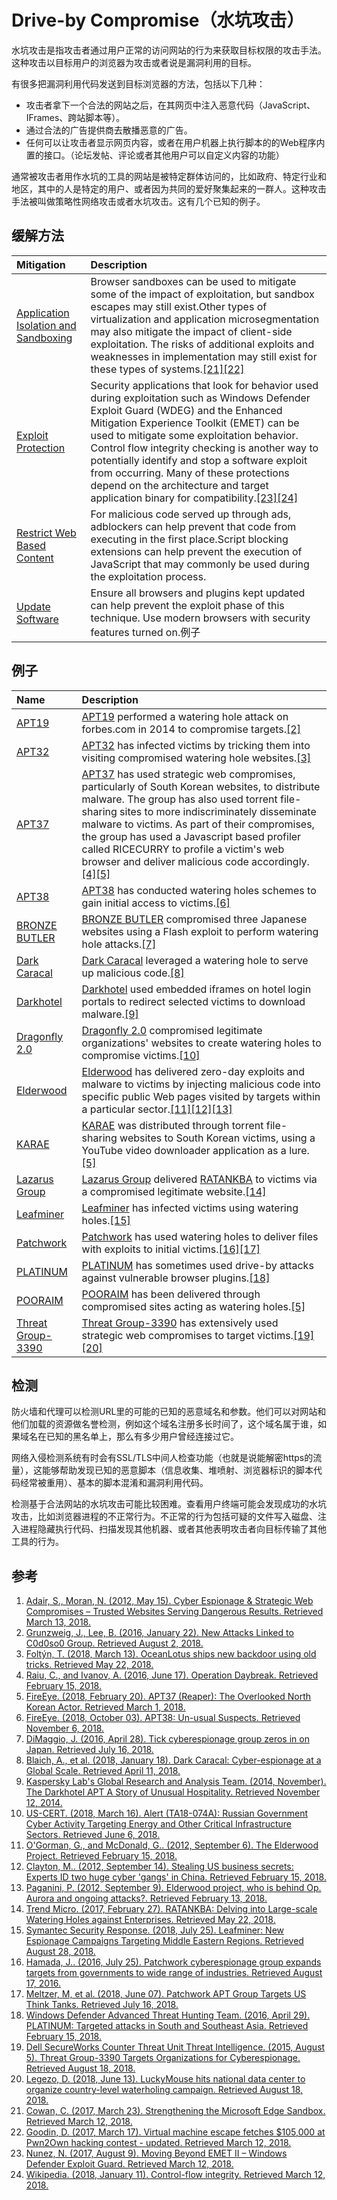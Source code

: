 # Drive-by Compromise（水坑攻击）

水坑攻击是指攻击者通过用户正常的访问网站的行为来获取目标权限的攻击手法。这种攻击以目标用户的浏览器为攻击或者说是漏洞利用的目标。

有很多把漏洞利用代码发送到目标浏览器的方法，包括以下几种：

* 攻击者拿下一个合法的网站之后，在其网页中注入恶意代码（JavaScript、IFrames、跨站脚本等）。
* 通过合法的广告提供商去散播恶意的广告。
* 任何可以让攻击者显示网页内容，或者在用户机器上执行脚本的的Web程序内置的接口。（论坛发帖、评论或者其他用户可以自定义内容的功能）

通常被攻击者用作水坑的工具的网站是被特定群体访问的，比如政府、特定行业和地区，其中的人是特定的用户、或者因为共同的爱好聚集起来的一群人。这种攻击手法被叫做策略性网络攻击或者水坑攻击。这有几个已知的例子。

## 缓解方法

| Mitigation | Description |
| :--- | :--- |
| [Application Isolation and Sandboxing](https://attack.mitre.org/mitigations/M1048) | Browser sandboxes can be used to mitigate some of the impact of exploitation, but sandbox escapes may still exist.Other types of virtualization and application microsegmentation may also mitigate the impact of client-side exploitation. The risks of additional exploits and weaknesses in implementation may still exist for these types of systems.[\[21\]](https://blogs.windows.com/msedgedev/2017/03/23/strengthening-microsoft-edge-sandbox/)[\[22\]](https://arstechnica.com/information-technology/2017/03/hack-that-escapes-vm-by-exploiting-edge-browser-fetches-105000-at-pwn2own/) |
| [Exploit Protection](https://attack.mitre.org/mitigations/M1050) | Security applications that look for behavior used during exploitation such as Windows Defender Exploit Guard \(WDEG\) and the Enhanced Mitigation Experience Toolkit \(EMET\) can be used to mitigate some exploitation behavior. Control flow integrity checking is another way to potentially identify and stop a software exploit from occurring. Many of these protections depend on the architecture and target application binary for compatibility.[\[23\]](https://blogs.technet.microsoft.com/srd/2017/08/09/moving-beyond-emet-ii-windows-defender-exploit-guard/)[\[24\]](https://en.wikipedia.org/wiki/Control-flow_integrity) |
| [Restrict Web Based Content](https://attack.mitre.org/mitigations/M1021) | For malicious code served up through ads, adblockers can help prevent that code from executing in the first place.Script blocking extensions can help prevent the execution of JavaScript that may commonly be used during the exploitation process. |
| [Update Software](https://attack.mitre.org/mitigations/M1051) | Ensure all browsers and plugins kept updated can help prevent the exploit phase of this technique. Use modern browsers with security features turned on.例子 |

## 例子

| Name | Description |
| :--- | :--- |
| [APT19](https://attack.mitre.org/groups/G0073) | [APT19](https://attack.mitre.org/groups/G0073) performed a watering hole attack on forbes.com in 2014 to compromise targets.[\[2\]](https://researchcenter.paloaltonetworks.com/2016/01/new-attacks-linked-to-c0d0s0-group/) |
| [APT32](https://attack.mitre.org/groups/G0050) | [APT32](https://attack.mitre.org/groups/G0050) has infected victims by tricking them into visiting compromised watering hole websites.[\[3\]](https://www.welivesecurity.com/2018/03/13/oceanlotus-ships-new-backdoor/) |
| [APT37](https://attack.mitre.org/groups/G0067) | [APT37](https://attack.mitre.org/groups/G0067) has used strategic web compromises, particularly of South Korean websites, to distribute malware. The group has also used torrent file-sharing sites to more indiscriminately disseminate malware to victims. As part of their compromises, the group has used a Javascript based profiler called RICECURRY to profile a victim's web browser and deliver malicious code accordingly.[\[4\]](https://securelist.com/operation-daybreak/75100/)[\[5\]](https://www2.fireeye.com/rs/848-DID-242/images/rpt_APT37.pdf) |
| [APT38](https://attack.mitre.org/groups/G0082) | [APT38](https://attack.mitre.org/groups/G0082) has conducted watering holes schemes to gain initial access to victims.[\[6\]](https://content.fireeye.com/apt/rpt-apt38) |
| [BRONZE BUTLER](https://attack.mitre.org/groups/G0060) | [BRONZE BUTLER](https://attack.mitre.org/groups/G0060) compromised three Japanese websites using a Flash exploit to perform watering hole attacks.[\[7\]](https://www.symantec.com/connect/blogs/tick-cyberespionage-group-zeros-japan) |
| [Dark Caracal](https://attack.mitre.org/groups/G0070) | [Dark Caracal](https://attack.mitre.org/groups/G0070) leveraged a watering hole to serve up malicious code.[\[8\]](https://info.lookout.com/rs/051-ESQ-475/images/Lookout_Dark-Caracal_srr_20180118_us_v.1.0.pdf) |
| [Darkhotel](https://attack.mitre.org/groups/G0012) | [Darkhotel](https://attack.mitre.org/groups/G0012) used embedded iframes on hotel login portals to redirect selected victims to download malware.[\[9\]](https://media.kasperskycontenthub.com/wp-content/uploads/sites/43/2018/03/08070903/darkhotel_kl_07.11.pdf) |
| [Dragonfly 2.0](https://attack.mitre.org/groups/G0074) | [Dragonfly 2.0](https://attack.mitre.org/groups/G0074) compromised legitimate organizations' websites to create watering holes to compromise victims.[\[10\]](https://www.us-cert.gov/ncas/alerts/TA18-074A) |
| [Elderwood](https://attack.mitre.org/groups/G0066) | [Elderwood](https://attack.mitre.org/groups/G0066) has delivered zero-day exploits and malware to victims by injecting malicious code into specific public Web pages visited by targets within a particular sector.[\[11\]](http://www.symantec.com/content/en/us/enterprise/media/security_response/whitepapers/the-elderwood-project.pdf)[\[12\]](https://www.csmonitor.com/USA/2012/0914/Stealing-US-business-secrets-Experts-ID-two-huge-cyber-gangs-in-China)[\[13\]](http://securityaffairs.co/wordpress/8528/hacking/elderwood-project-who-is-behind-op-aurora-and-ongoing-attacks.html) |
| [KARAE](https://attack.mitre.org/software/S0215) | [KARAE](https://attack.mitre.org/software/S0215) was distributed through torrent file-sharing websites to South Korean victims, using a YouTube video downloader application as a lure.[\[5\]](https://www2.fireeye.com/rs/848-DID-242/images/rpt_APT37.pdf) |
| [Lazarus Group](https://attack.mitre.org/groups/G0032) | [Lazarus Group](https://attack.mitre.org/groups/G0032) delivered [RATANKBA](https://attack.mitre.org/software/S0241) to victims via a compromised legitimate website.[\[14\]](https://blog.trendmicro.com/trendlabs-security-intelligence/ratankba-watering-holes-against-enterprises/) |
| [Leafminer](https://attack.mitre.org/groups/G0077) | [Leafminer](https://attack.mitre.org/groups/G0077) has infected victims using watering holes.[\[15\]](https://www.symantec.com/blogs/threat-intelligence/leafminer-espionage-middle-east) |
| [Patchwork](https://attack.mitre.org/groups/G0040) | [Patchwork](https://attack.mitre.org/groups/G0040) has used watering holes to deliver files with exploits to initial victims.[\[16\]](http://www.symantec.com/connect/blogs/patchwork-cyberespionage-group-expands-targets-governments-wide-range-industries)[\[17\]](https://www.volexity.com/blog/2018/06/07/patchwork-apt-group-targets-us-think-tanks/) |
| [PLATINUM](https://attack.mitre.org/groups/G0068) | [PLATINUM](https://attack.mitre.org/groups/G0068) has sometimes used drive-by attacks against vulnerable browser plugins.[\[18\]](https://download.microsoft.com/download/2/2/5/225BFE3E-E1DE-4F5B-A77B-71200928D209/Platinum%20feature%20article%20-%20Targeted%20attacks%20in%20South%20and%20Southeast%20Asia%20April%202016.pdf) |
| [POORAIM](https://attack.mitre.org/software/S0216) | [POORAIM](https://attack.mitre.org/software/S0216) has been delivered through compromised sites acting as watering holes.[\[5\]](https://www2.fireeye.com/rs/848-DID-242/images/rpt_APT37.pdf) |
| [Threat Group-3390](https://attack.mitre.org/groups/G0027) | [Threat Group-3390](https://attack.mitre.org/groups/G0027) has extensively used strategic web compromises to target victims.[\[19\]](https://www.secureworks.com/research/threat-group-3390-targets-organizations-for-cyberespionage)[\[20\]](https://securelist.com/luckymouse-hits-national-data-center/86083/) |

## 检测

防火墙和代理可以检测URL里的可能的已知的恶意域名和参数。他们可以对网站和他们加载的资源做名誉检测，例如这个域名注册多长时间了，这个域名属于谁，如果域名在已知的黑名单上，那么有多少用户曾经连接过它。

网络入侵检测系统有时会有SSL/TLS中间人检查功能（也就是说能解密https的流量），这能够帮助发现已知的恶意脚本（信息收集、堆喷射、浏览器标识的脚本代码经常被重用）、基本的脚本混淆和漏洞利用代码。

检测基于合法网站的水坑攻击可能比较困难。查看用户终端可能会发现成功的水坑攻击，比如浏览器进程的不正常行为。不正常的行为包括可疑的文件写入磁盘、注入进程隐藏执行代码、扫描发现其他机器、或者其他表明攻击者向目标传输了其他工具的行为。

## 参考

1. [Adair, S., Moran, N. \(2012, May 15\). Cyber Espionage & Strategic Web Compromises – Trusted Websites Serving Dangerous Results. Retrieved March 13, 2018.](http://blog.shadowserver.org/2012/05/15/cyber-espionage-strategic-web-compromises-trusted-websites-serving-dangerous-results/)
2. [Grunzweig, J., Lee, B. \(2016, January 22\). New Attacks Linked to C0d0so0 Group. Retrieved August 2, 2018.](https://researchcenter.paloaltonetworks.com/2016/01/new-attacks-linked-to-c0d0s0-group/)
3. [Foltýn, T. \(2018, March 13\). OceanLotus ships new backdoor using old tricks. Retrieved May 22, 2018.](https://www.welivesecurity.com/2018/03/13/oceanlotus-ships-new-backdoor/)
4. [Raiu, C., and Ivanov, A. \(2016, June 17\). Operation Daybreak. Retrieved February 15, 2018.](https://securelist.com/operation-daybreak/75100/)
5. [FireEye. \(2018, February 20\). APT37 \(Reaper\): The Overlooked North Korean Actor. Retrieved March 1, 2018.](https://www2.fireeye.com/rs/848-DID-242/images/rpt_APT37.pdf)
6. [FireEye. \(2018, October 03\). APT38: Un-usual Suspects. Retrieved November 6, 2018.](https://content.fireeye.com/apt/rpt-apt38)
7. [DiMaggio, J. \(2016, April 28\). Tick cyberespionage group zeros in on Japan. Retrieved July 16, 2018.](https://www.symantec.com/connect/blogs/tick-cyberespionage-group-zeros-japan)
8. [Blaich, A., et al. \(2018, January 18\). Dark Caracal: Cyber-espionage at a Global Scale. Retrieved April 11, 2018.](https://info.lookout.com/rs/051-ESQ-475/images/Lookout_Dark-Caracal_srr_20180118_us_v.1.0.pdf)
9. [Kaspersky Lab's Global Research and Analysis Team. \(2014, November\). The Darkhotel APT A Story of Unusual Hospitality. Retrieved November 12, 2014.](https://media.kasperskycontenthub.com/wp-content/uploads/sites/43/2018/03/08070903/darkhotel_kl_07.11.pdf)
10. [US-CERT. \(2018, March 16\). Alert \(TA18-074A\): Russian Government Cyber Activity Targeting Energy and Other Critical Infrastructure Sectors. Retrieved June 6, 2018.](https://www.us-cert.gov/ncas/alerts/TA18-074A)
11. [O'Gorman, G., and McDonald, G.. \(2012, September 6\). The Elderwood Project. Retrieved February 15, 2018.](http://www.symantec.com/content/en/us/enterprise/media/security_response/whitepapers/the-elderwood-project.pdf)
12. [Clayton, M.. \(2012, September 14\). Stealing US business secrets: Experts ID two huge cyber 'gangs' in China. Retrieved February 15, 2018.](https://www.csmonitor.com/USA/2012/0914/Stealing-US-business-secrets-Experts-ID-two-huge-cyber-gangs-in-China)
13. [Paganini, P. \(2012, September 9\). Elderwood project, who is behind Op. Aurora and ongoing attacks?. Retrieved February 13, 2018.](http://securityaffairs.co/wordpress/8528/hacking/elderwood-project-who-is-behind-op-aurora-and-ongoing-attacks.html)
14. [Trend Micro. \(2017, February 27\). RATANKBA: Delving into Large-scale Watering Holes against Enterprises. Retrieved May 22, 2018.](https://blog.trendmicro.com/trendlabs-security-intelligence/ratankba-watering-holes-against-enterprises/)
15. [Symantec Security Response. \(2018, July 25\). Leafminer: New Espionage Campaigns Targeting Middle Eastern Regions. Retrieved August 28, 2018.](https://www.symantec.com/blogs/threat-intelligence/leafminer-espionage-middle-east)
16. [Hamada, J.. \(2016, July 25\). Patchwork cyberespionage group expands targets from governments to wide range of industries. Retrieved August 17, 2016.](http://www.symantec.com/connect/blogs/patchwork-cyberespionage-group-expands-targets-governments-wide-range-industries)
17. [Meltzer, M, et al. \(2018, June 07\). Patchwork APT Group Targets US Think Tanks. Retrieved July 16, 2018.](https://www.volexity.com/blog/2018/06/07/patchwork-apt-group-targets-us-think-tanks/)
18. [Windows Defender Advanced Threat Hunting Team. \(2016, April 29\). PLATINUM: Targeted attacks in South and Southeast Asia. Retrieved February 15, 2018.](https://download.microsoft.com/download/2/2/5/225BFE3E-E1DE-4F5B-A77B-71200928D209/Platinum%20feature%20article%20-%20Targeted%20attacks%20in%20South%20and%20Southeast%20Asia%20April%202016.pdf)
19. [Dell SecureWorks Counter Threat Unit Threat Intelligence. \(2015, August 5\). Threat Group-3390 Targets Organizations for Cyberespionage. Retrieved August 18, 2018.](https://www.secureworks.com/research/threat-group-3390-targets-organizations-for-cyberespionage)
20. [Legezo, D. \(2018, June 13\). LuckyMouse hits national data center to organize country-level waterholing campaign. Retrieved August 18, 2018.](https://securelist.com/luckymouse-hits-national-data-center/86083/)
21. [Cowan, C. \(2017, March 23\). Strengthening the Microsoft Edge Sandbox. Retrieved March 12, 2018.](https://blogs.windows.com/msedgedev/2017/03/23/strengthening-microsoft-edge-sandbox/)
22. [Goodin, D. \(2017, March 17\). Virtual machine escape fetches $105,000 at Pwn2Own hacking contest - updated. Retrieved March 12, 2018.](https://arstechnica.com/information-technology/2017/03/hack-that-escapes-vm-by-exploiting-edge-browser-fetches-105000-at-pwn2own/)
23. [Nunez, N. \(2017, August 9\). Moving Beyond EMET II – Windows Defender Exploit Guard. Retrieved March 12, 2018.](https://blogs.technet.microsoft.com/srd/2017/08/09/moving-beyond-emet-ii-windows-defender-exploit-guard/)
24. [Wikipedia. \(2018, January 11\). Control-flow integrity. Retrieved March 12, 2018.](https://en.wikipedia.org/wiki/Control-flow_integrity)

